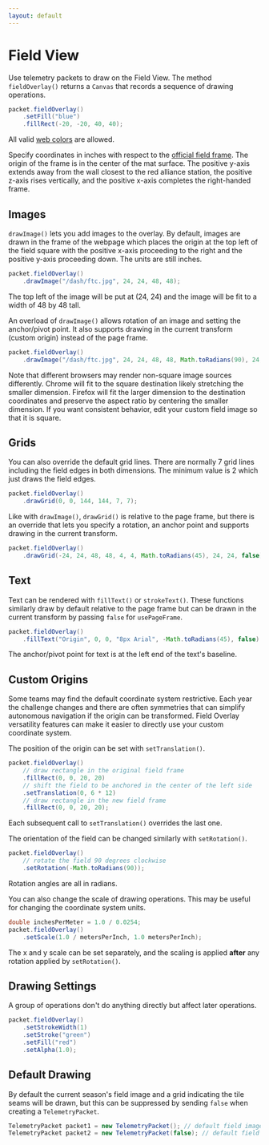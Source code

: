 ```yaml
---
layout: default
---
```


# Field View

Use telemetry packets to draw on the Field View. The method `fieldOverlay()` returns a `Canvas` that records a sequence of drawing operations.

```java
packet.fieldOverlay()
    .setFill("blue")
    .fillRect(-20, -20, 40, 40);
```

All valid [web colors](https://developer.mozilla.org/en-US/docs/Web/HTML/Applying_color#how_to_describe_a_color) are allowed.

Specify coordinates in inches with respect to the [official field frame](official_field_coord_sys.pdf). The origin of the frame is in the center of the mat surface. The positive y-axis extends away from the wall closest to the red alliance station, the positive z-axis rises vertically, and the positive x-axis completes the right-handed frame.

## Images

`drawImage()` lets you add images to the overlay. 
By default, images are drawn in the frame of the webpage which places the origin at the top left of the field square with the positive x-axis proceeding to the right and the positive y-axis proceeding down. The units are still inches.

```java
packet.fieldOverlay()
    .drawImage("/dash/ftc.jpg", 24, 24, 48, 48);
```

The top left of the image will be put at (24, 24) and the image will be fit to a width of 48 by 48 tall.

An overload of `drawImage()` allows rotation of an image and setting the anchor/pivot point. It also supports
drawing in the current transform (custom origin) instead of the page frame.

```java
packet.fieldOverlay()
    .drawImage("/dash/ftc.jpg", 24, 24, 48, 48, Math.toRadians(90), 24, 24, false);
```

Note that different browsers may render non-square image sources differently. Chrome will fit to the square destination likely
stretching the smaller dimension. Firefox will fit the larger dimension to the destination coordinates and preserve the 
aspect ratio by centering the smaller dimension. If you want consistent behavior, edit your custom field image so
that it is square.

## Grids

You can also override the default grid lines. There are normally 7 grid lines including the field
edges in both dimensions. The minimum value is 2 which just draws the field edges.

```java
packet.fieldOverlay()
    .drawGrid(0, 0, 144, 144, 7, 7);
```

Like with `drawImage()`, `drawGrid()` is relative to the page frame, but there is an override that lets you specify a rotation, an anchor point and supports drawing in the current transform.

```java
packet.fieldOverlay()
    .drawGrid(-24, 24, 48, 48, 4, 4, Math.toRadians(45), 24, 24, false);
```

## Text

Text can be rendered with `fillText()` or `strokeText()`. These functions similarly draw by default relative to the page frame 
but can be drawn in the current transform by passing `false` for `usePageFrame`.
```java
packet.fieldOverlay()
    .fillText("Origin", 0, 0, "8px Arial", -Math.toRadians(45), false)
```
The anchor/pivot point for text is at the left end of the text's baseline.

## Custom Origins

Some teams may find the default coordinate system restrictive. Each year the challenge changes and there are often
symmetries that can simplify autonomous navigation if the origin can be transformed. Field Overlay versatility features can
make it easier to directly use your custom coordinate system.

The position of the origin can be set with `setTranslation()`.

```java
packet.fieldOverlay()
    // draw rectangle in the original field frame
    .fillRect(0, 0, 20, 20)
    // shift the field to be anchored in the center of the left side 
    .setTranslation(0, 6 * 12)
    // draw rectangle in the new field frame
    .fillRect(0, 0, 20, 20);
```

Each subsequent call to `setTranslation()` overrides the last one.

The orientation of the field can be changed similarly with `setRotation()`.

```java
packet.fieldOverlay()
    // rotate the field 90 degrees clockwise
    .setRotation(-Math.toRadians(90));
```

Rotation angles are all in radians.

You can also change the scale of drawing operations. This may be useful for changing the coordinate system units.

```java
double inchesPerMeter = 1.0 / 0.0254;
packet.fieldOverlay()
    .setScale(1.0 / metersPerInch, 1.0 metersPerInch);
```

The x and y scale can be set separately, and the scaling is applied **after** any rotation applied by `setRotation()`.

## Drawing Settings

A group of operations don't do anything directly but affect later operations.
```java
packet.fieldOverlay()
    .setStrokeWidth(1)
    .setStroke("green")
    .setFill("red")
    .setAlpha(1.0);
```

## Default Drawing

By default the current season's field image and a grid indicating the tile seams will be drawn, but this
can be suppressed by sending `false` when creating a `TelemetryPacket`.

```java
TelemetryPacket packet1 = new TelemetryPacket(); // default field image will be drawn
TelemetryPacket packet2 = new TelemetryPacket(false); // default field image will be suppressed
```
